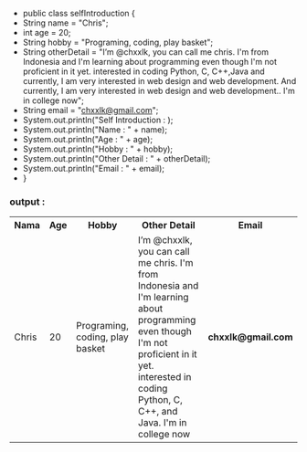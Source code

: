 <!-- // - Hi there, I’m @chxxlk, you can call me chris. I'm from Indonesia and I'm learning about programming even though I'm not proficient in it yet.
// - I’m interested in coding Python, C, C++, and Java
// - I’m currently learning about programing and networking Python and Java
// - I'm in college now
// - How to reach me chxxlk@gmail.com

// 
// chxxlk/chxxlk is a ✨ special ✨ repository because its `README.md` (this file) appears on your GitHub profile.
// You can click the Preview link to take a look at your changes.
// - -->

- public class selfIntroduction {
-  String name = "Chris";
-  int age = 20;
-  String hobby = "Programing, coding, play basket";
-  String otherDetail = "I’m @chxxlk, you can call me chris. I'm from Indonesia and I'm learning about programming even though I'm not proficient in it yet.
                        interested in coding Python, C, C++,Java and currently, I am very interested in web design and web development. And currently, I am very interested in web design and web development.. I'm in college now";
-  String email = "chxxlk@gmail.com";
-  System.out.println("Self Introduction : );
-  System.out.println("Name : " + name);
-  System.out.println("Age : " + age);
-  System.out.println("Hobby : " + hobby);
-  System.out.println("Other Detail : " + otherDetail);
-  System.out.println("Email : " + email);
- }
<h3> output : </h3>
<table>
  <tr>
    <th> Nama </th>
    <th> Age </th>
    <th> Hobby </th>
    <th> Other Detail </th>
    <th> Email </th>
  </tr>
  <tr>
    <td> Chris </td>
    <td> 20 </td>
    <td> Programing, coding, play basket </td>
    <td> I’m @chxxlk, you can call me chris. I'm from Indonesia and I'm learning about programming even though I'm not proficient in it yet. interested in coding Python, C, C++, and Java. I'm in college now </td>
    <td> <b> chxxlk@gmail.com </b> </td>
  </tr>
</table>
